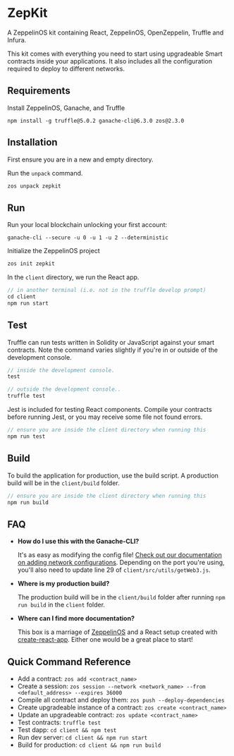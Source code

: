 # ZepKit
A ZeppelinOS kit containing React, ZeppelinOS, OpenZeppelin, Truffle and Infura.

This kit comes with everything you need to start using upgradeable Smart
contracts inside your applications. It also includes all the configuration
required to deploy to different networks.

## Requirements

Install ZeppelinOS, Ganache, and Truffle

```
npm install -g truffle@5.0.2 ganache-cli@6.3.0 zos@2.3.0
```

## Installation

First ensure you are in a new and empty directory.

Run the `unpack` command.

```javascript
zos unpack zepkit
```

## Run

Run your local blockchain unlocking your first account:

```
ganache-cli --secure -u 0 -u 1 -u 2 --deterministic
```

Initialize the ZeppelinOS project

```javascript
zos init zepkit
```

In the `client` directory, we run the React app.

```javascript
// in another terminal (i.e. not in the truffle develop prompt)
cd client
npm run start
```

## Test

Truffle can run tests written in Solidity or JavaScript against your smart contracts. Note the command varies slightly if you're in or outside of the development console.

```javascript
// inside the development console.
test

// outside the development console..
truffle test
```

Jest is included for testing React components. Compile your contracts before running Jest, or you may receive some file not found errors.

```javascript
// ensure you are inside the client directory when running this
npm run test
```

## Build

To build the application for production, use the build script. A production build will be in the `client/build` folder.

```javascript
// ensure you are inside the client directory when running this
npm run build
```

## FAQ

* __How do I use this with the Ganache-CLI?__

    It's as easy as modifying the config file! [Check out our documentation on adding network configurations](http://truffleframework.com/docs/advanced/configuration#networks). Depending on the port you're using, you'll also need to update line 29 of `client/src/utils/getWeb3.js`.

* __Where is my production build?__

    The production build will be in the `client/build` folder after running `npm run build` in the `client` folder.

* __Where can I find more documentation?__

    This box is a marriage of [ZeppelinOS](https://zeppelinos.org//) and a React setup created with [create-react-app](https://github.com/facebookincubator/create-react-app/blob/master/packages/react-scripts/template/README.md). Either one would be a great place to start!

## Quick Command Reference

* Add a contract: `zos add <contract_name>`
* Create a session: `zos session --network <network_name> --from <default_address> --expires 36000`
* Compile all contract and deploy them: `zos push --deploy-dependencies`
* Create upgradeable instance of a contract: `zos create <contract_name>`
* Update an upgradeable contract: `zos update <contract_name>`
* Test contracts: `truffle test`
* Test dapp: `cd client && npm test`
* Run dev server: `cd client && npm run start`
* Build for production: `cd client && npm run build`